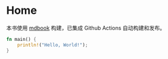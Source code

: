 # Home

本书使用 [mdbook](https://rust-lang.github.io/mdBook/) 构建，已集成 Github Actions 自动构建和发布。

```rust
fn main() {
    println!("Hello, World!");
}
```